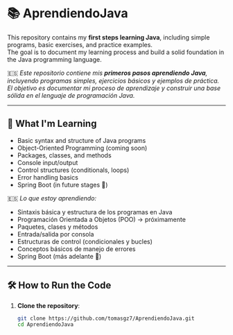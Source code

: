 # 📚 AprendiendoJava

This repository contains my **first steps learning Java**, including simple programs, basic exercises, and practice examples.  
The goal is to document my learning process and build a solid foundation in the Java programming language.

🇪🇸 *Este repositorio contiene mis **primeros pasos aprendiendo Java**, incluyendo programas simples, ejercicios básicos y ejemplos de práctica.  
El objetivo es documentar mi proceso de aprendizaje y construir una base sólida en el lenguaje de programación Java.*

---

## 🧠 What I'm Learning

- Basic syntax and structure of Java programs  
- Object-Oriented Programming (coming soon)  
- Packages, classes, and methods  
- Console input/output  
- Control structures (conditionals, loops)  
- Error handling basics  
- Spring Boot (in future stages 🚀)

🇪🇸 *Lo que estoy aprendiendo:*
- Sintaxis básica y estructura de los programas en Java  
- Programación Orientada a Objetos (POO) → próximamente  
- Paquetes, clases y métodos  
- Entrada/salida por consola  
- Estructuras de control (condicionales y bucles)  
- Conceptos básicos de manejo de errores  
- Spring Boot (más adelante 🚀)

---

## 🛠️ How to Run the Code

1. **Clone the repository**:
   ```bash
   git clone https://github.com/tomasgz7/AprendiendoJava.git
   cd AprendiendoJava
